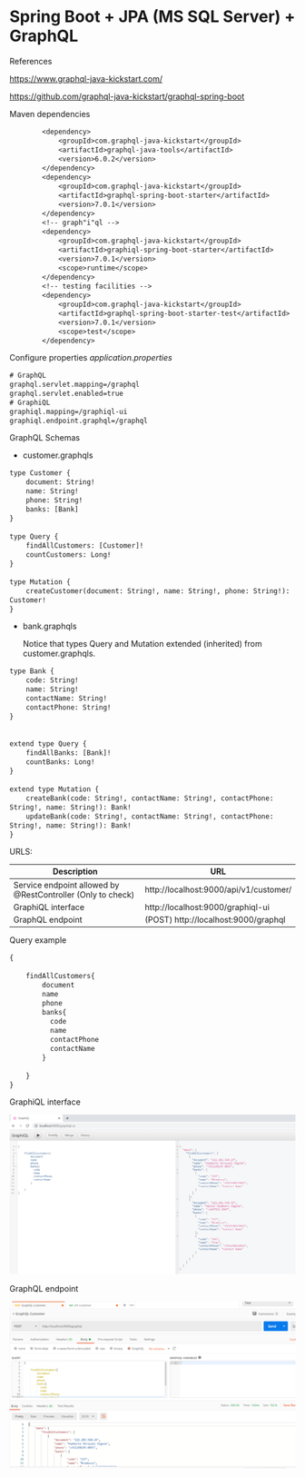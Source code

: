 # Spring Boot + JPA (MS SQL Server) + GraphQL

References

https://www.graphql-java-kickstart.com/

https://github.com/graphql-java-kickstart/graphql-spring-boot



Maven dependencies 

```
		<dependency>
			<groupId>com.graphql-java-kickstart</groupId>
			<artifactId>graphql-java-tools</artifactId>
			<version>6.0.2</version>
		</dependency>
		<dependency>
			<groupId>com.graphql-java-kickstart</groupId>
			<artifactId>graphql-spring-boot-starter</artifactId>
			<version>7.0.1</version>
		</dependency>
		<!-- graph"i"ql -->
		<dependency>
			<groupId>com.graphql-java-kickstart</groupId>
			<artifactId>graphiql-spring-boot-starter</artifactId>
			<version>7.0.1</version>
			<scope>runtime</scope>
		</dependency>
		<!-- testing facilities -->
		<dependency>
		    <groupId>com.graphql-java-kickstart</groupId>
		    <artifactId>graphql-spring-boot-starter-test</artifactId>
		    <version>7.0.1</version>
		    <scope>test</scope>
		</dependency>
```



Configure properties *application.properties*

```
# GraphQL
graphql.servlet.mapping=/graphql
graphql.servlet.enabled=true
# GraphiQL
graphiql.mapping=/graphiql-ui
graphiql.endpoint.graphql=/graphql
```



GraphQL Schemas 

* customer.graphqls

```
type Customer {
	document: String!
	name: String!
	phone: String!
	banks: [Bank]
}

type Query {
	findAllCustomers: [Customer]!
	countCustomers: Long!
}

type Mutation {
	createCustomer(document: String!, name: String!, phone: String!): Customer!
}
```



* bank.graphqls

  Notice that types Query and Mutation extended (inherited) from customer.graphqls.

```
type Bank {
	code: String!
	name: String!
	contactName: String!
	contactPhone: String!
}


extend type Query {
	findAllBanks: [Bank]!
	countBanks: Long!
}

extend type Mutation {
	createBank(code: String!, contactName: String!, contactPhone: String!, name: String!): Bank!
	updateBank(code: String!, contactName: String!, contactPhone: String!, name: String!): Bank!
}
```



URLS:



| Description                                                 | URL                                    |
| ----------------------------------------------------------- | -------------------------------------- |
| Service endpoint allowed by @RestController (Only to check) | http://localhost:9000/api/v1/customer/ |
| GraphiQL interface                                          | http://localhost:9000/graphiql-ui      |
| GraphQL endpoint                                            | (POST) http://localhost:9000/graphql   |



Query example



```
{
    
    findAllCustomers{
        document
        name
      	phone
      	banks{
          code
          name
          contactPhone
          contactName
        }
      		
    }
}
```



GraphiQL interface

![](./docs/Graphiql-ui.png)

GraphQL endpoint

![](./docs/Postman-GraphqlRequest.png)